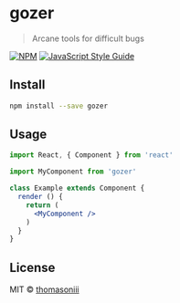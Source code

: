 # gozer

> Arcane tools for difficult bugs

[![NPM](https://img.shields.io/npm/v/gozer.svg)](https://www.npmjs.com/package/gozer) [![JavaScript Style Guide](https://img.shields.io/badge/code_style-standard-brightgreen.svg)](https://standardjs.com)

## Install

```bash
npm install --save gozer
```

## Usage

```jsx
import React, { Component } from 'react'

import MyComponent from 'gozer'

class Example extends Component {
  render () {
    return (
      <MyComponent />
    )
  }
}
```

## License

MIT © [thomasoniii](https://github.com/thomasoniii)
